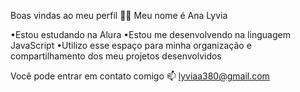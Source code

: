 Boas vindas ao meu perfil 💙💙
Meu nome é Ana Lyvia

•Estou estudando na Alura
•Estou me desenvolvendo na linguagem JavaScript
•Utilizo esse espaço para minha organização e compartilhamento dos meu projetos desenvolvidos

Você pode entrar em contato comigo 📫
lyviaa380@gmail.com

